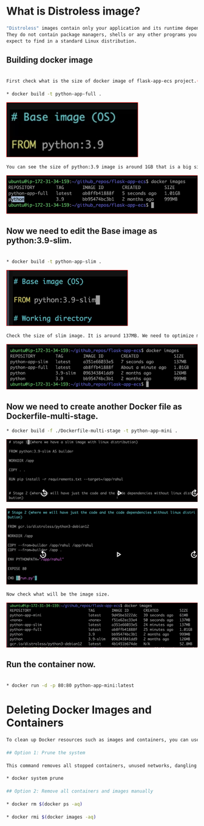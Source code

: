 # What is Distroless image?

```bash
"Distroless" images contain only your application and its runtime dependencies. 
They do not contain package managers, shells or any other programs you would 
expect to find in a standard Linux distribution.
```

## Building docker image
```bash

First check what is the size of docker image of flask-app-ecs project.(only python:3.9 image)

* docker build -t python-app-full .
```

![alt text](image-6.png)


```bash
You can see the size of python:3.9 image is around 1GB that is a big size, as a devops eng we need to optimize this size.

```
![alt text](image.png)



## Now we need to edit the Base image as python:3.9-slim.
```bash

* docker build -t python-app-slim .
```

![alt text](image-1.png)

```bash
Check the size of slim image. It is around 137MB. We need to optimize more, here comes to picture distroless image.
```
![alt text](image-2.png)


## Now we need to create another Docker file as Dockerfile-multi-stage.
```bash
* docker build -f ./Dockerfile-multi-stage -t python-app-mini .

```

![alt text](image-3.png)

![alt text](image-4.png)

```bash
Now check what will be the image size.
```
![alt text](image-5.png)



## Run the container now.
```bash

* docker run -d -p 80:80 python-app-mini:latest

```

# Deleting Docker Images and Containers

```bash
To clean up Docker resources such as images and containers, you can use the following commands:

## Option 1: Prune the system

This command removes all stopped containers, unused networks, dangling images, and build cache:

* docker system prune

## Option 2: Remove all containers and images manually

* docker rm $(docker ps -aq)

* docker rmi $(docker images -aq)

```




